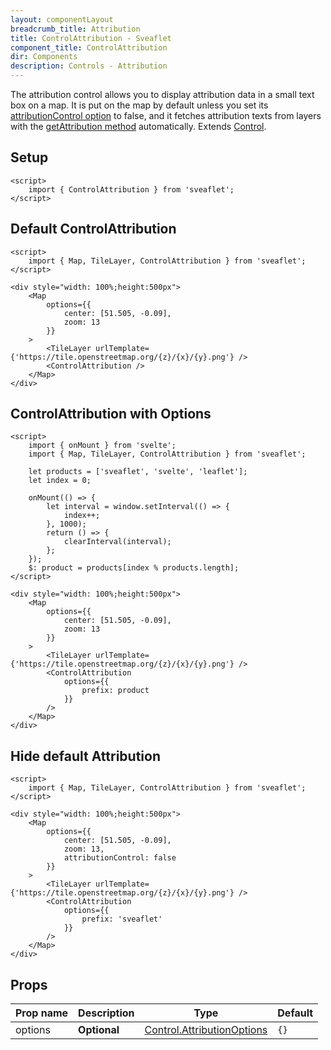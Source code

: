 ```yaml
---
layout: componentLayout
breadcrumb_title: Attribution
title: ControlAttribution - Sveaflet
component_title: ControlAttribution
dir: Components
description: Controls - Attribution
---
```


The attribution control allows you to display attribution data in a small text box on a map. It is put on the map by default unless you set its [attributionControl option](https://leafletjs.com/reference.html#map-attributioncontrol) to false, and it fetches attribution texts from layers with the [getAttribution method](https://leafletjs.com/reference.html#layer-getattribution) automatically. Extends [Control](https://leafletjs.com/reference.html#control).

## Setup

```svelte example csr hideOutput
<script>
	import { ControlAttribution } from 'sveaflet';
</script>
```

## Default ControlAttribution

```svelte example csr
<script>
	import { Map, TileLayer, ControlAttribution } from 'sveaflet';
</script>

<div style="width: 100%;height:500px">
	<Map
		options={{
			center: [51.505, -0.09],
			zoom: 13
		}}
	>
		<TileLayer urlTemplate={'https://tile.openstreetmap.org/{z}/{x}/{y}.png'} />
		<ControlAttribution />
	</Map>
</div>
```

## ControlAttribution with Options

```svelte example csr
<script>
	import { onMount } from 'svelte';
	import { Map, TileLayer, ControlAttribution } from 'sveaflet';

	let products = ['sveaflet', 'svelte', 'leaflet'];
	let index = 0;

	onMount(() => {
		let interval = window.setInterval(() => {
			index++;
		}, 1000);
		return () => {
			clearInterval(interval);
		};
	});
	$: product = products[index % products.length];
</script>

<div style="width: 100%;height:500px">
	<Map
		options={{
			center: [51.505, -0.09],
			zoom: 13
		}}
	>
		<TileLayer urlTemplate={'https://tile.openstreetmap.org/{z}/{x}/{y}.png'} />
		<ControlAttribution
			options={{
				prefix: product
			}}
		/>
	</Map>
</div>
```

## Hide default Attribution

```svelte example csr
<script>
	import { Map, TileLayer, ControlAttribution } from 'sveaflet';
</script>

<div style="width: 100%;height:500px">
	<Map
		options={{
			center: [51.505, -0.09],
			zoom: 13,
			attributionControl: false
		}}
	>
		<TileLayer urlTemplate={'https://tile.openstreetmap.org/{z}/{x}/{y}.png'} />
		<ControlAttribution
			options={{
				prefix: 'sveaflet'
			}}
		/>
	</Map>
</div>
```

## Props

| Prop name | Description  | Type                                                                                          | Default |
| --------- | ------------ | --------------------------------------------------------------------------------------------- | ------- |
| options   | **Optional** | [Control.AttributionOptions](https://leafletjs.com/reference.html#control-attribution-option) | `{}`    |
